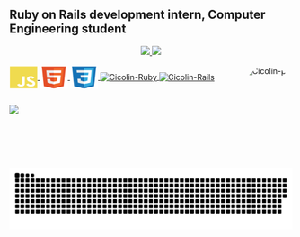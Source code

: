## Ruby on Rails development intern, Computer Engineering student
<div align="center">
  <a href="https://github.com/felipecicolin">
  <img height="180em" src="https://github-readme-stats.vercel.app/api?username=felipecicolin&show_icons=true&theme=tokyonight&include_all_commits=true&count_private=true"/>  
  <img height="180em" src="https://github-readme-stats.vercel.app/api/top-langs/?username=felipecicolin&layout=compact&langs_count=7&theme=tokyonight"/>
</div>
<div style="display: inline_block"><br>
  <img align="center" alt="Cicolin-Js" height="40" width="50" src="https://raw.githubusercontent.com/devicons/devicon/master/icons/javascript/javascript-plain.svg">
  <img align="center" alt="Cicolin-HTML"height="40" width="50" src="https://raw.githubusercontent.com/devicons/devicon/master/icons/html5/html5-original.svg">
  <img align="center" alt="Cicolin-CSS" height="40" width="50" src="https://raw.githubusercontent.com/devicons/devicon/master/icons/css3/css3-original.svg">
  <img align="center" alt="Cicolin-Ruby" height="40" width="50" src="https://cdn.jsdelivr.net/gh/devicons/devicon/icons/ruby/ruby-plain.svg">
  <img align="center" alt="Cicolin-Rails" height="80" width="90" src="https://cdn.jsdelivr.net/gh/devicons/devicon/icons/rails/rails-plain-wordmark.svg">
  <img align="right" alt="Cicolin-pic" height="180" style="border-radius:50px;" src="https://user-images.githubusercontent.com/58073599/158001625-c7c361da-2a95-4539-95d9-c691c127c45c.png">

</div>
  
  ##  
 
<div>  
  <a href="https://www.linkedin.com/in/fcicolin" target="_blank"><img src="https://img.shields.io/badge/-LinkedIn-%230077B5?style=for-the-badge&logo=linkedin&logoColor=white" target="_blank"></a> 
 
  
  ![Snake animation](https://github.com/felipecicolin/felipecicolin/blob/output/github-contribution-grid-snake.svg)
</div>
